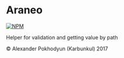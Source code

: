 # Araneo #

[![NPM](https://nodei.co/npm/araneo.png)](https://nodei.co/npm/araneo/)

Helper for validation and getting value by path

© Alexander Pokhodyun (Karbunkul) 2017
